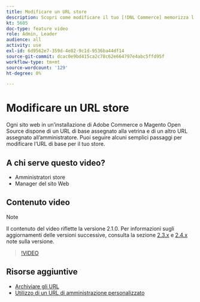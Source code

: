 ```yaml
---
title: Modificare un URL store
description: Scopri come modificare il tuo [!DNL Commerce] memorizza l'URL di base nell'amministratore.
kt: 5605
doc-type: feature video
role: Admin, Leader
audience: all
activity: use
exl-id: 6d9562e7-359d-4e82-9c1d-9536ba44df14
source-git-commit: dcac0e9bd415ca2c78c62e664797e4abc5ffd95f
workflow-type: tm+mt
source-wordcount: '129'
ht-degree: 0%

---
```


# Modificare un URL store

Ogni sito web in un’installazione di Adobe Commerce o Magento Open Source dispone di un URL di base assegnato alla vetrina e di un altro URL assegnato all’amministratore. Puoi seguire alcuni semplici passaggi per modificare l’URL di base per il tuo store.

## A chi serve questo video?

- Amministratori store
- Manager del sito Web

## Contenuto video

>[!NOTE]
>
>Il contenuto del video riflette la versione 2.1.0. Per informazioni sugli aggiornamenti delle versioni successive, consulta la sezione [2.3.x](https://devdocs.magento.com/guides/v2.3/release-notes/bk-release-notes.html) e [2.4.x](https://devdocs.magento.com/guides/v2.4/release-notes/bk-release-notes.html) note sulla versione.

>[!VIDEO](https://video.tv.adobe.com/v/35488?quality=12&learn=on)

## Risorse aggiuntive

- [Archiviare gli URL](https://docs.magento.com/user-guide/stores/store-urls.html)
- [Utilizzo di un URL di amministrazione personalizzato](https://docs.magento.com/user-guide/stores/store-urls-custom-admin.html)

